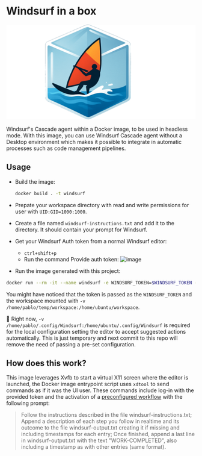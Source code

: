 # Windsurf in a box

![logo](./logo/logo-gh.png)

Windsurf's Cascade agent within a Docker image, to be used in headless mode. With this image, you can use Windsurf Cascade agent without a Desktop environment which makes it possible to integrate in automatic processes such as code management pipelines. 

## Usage

- Build the image:
  ```bash
  docker build . -t windsurf
  ```
  
- Prepate your workspace directory with read and write permissions for user with `UID:GID=1000:1000`.
- Create a file named `windsurf-instructions.txt` and add it to the directory. It should contain your prompt for Windsurf.
- Get your Windsurf Auth token from a normal Windsurf editor:
  - `ctrl+shift+p`
  - Run the command Provide auth token:
![image](https://github.com/user-attachments/assets/02d383dd-30c8-4665-b3eb-ee083747cecb)
  
- Run the image generated with this project:

```bash
docker run --rm -it --name windsurf -e WINDSURF_TOKEN=$WINDSURF_TOKEN -v /home/pablo/.config/Windsurf:/home/ubuntu/.config/Windsurf -v /home/pablo/temp/workspace:/home/ubuntu/workspace windsurf
```

You might have noticed that the token is passed as the `WINDSURF_TOKEN` and the workspace mounted with `-v /home/pablo/temp/workspace:/home/ubuntu/workspace`.

🚧 Right now, `-v /home/pablo/.config/Windsurf:/home/ubuntu/.config/Windsurf` is required for the local configuration setting the editor to accept suggested actions automatically. This is just temporary and next commit to this repo will remove the need of passing a pre-set configuration.

## How does this work? 

This image leverages Xvfb to start a virtual X11 screen where the editor is launched, the Docker image entrypoint script uses `xdtool` to send commands as if it was the UI user. These commands include log-in with the provided token and the activation of a [preconfigured workflow](https://github.com/pfcoperez/windsurfinabox/blob/main/src/workflows/entry-workflow.md) with the following prompt:

> Follow the instructions described in the file windsurf-instructions.txt; Append a description of each step you follow in realtime and its outcome to the file windsurf-output.txt creating it if missing and including timestamps for each entry; Once finished, append a last line in windsurf-output.txt with the text "WORK-COMPLETED", also including a timestamp as with other entries (same format).
